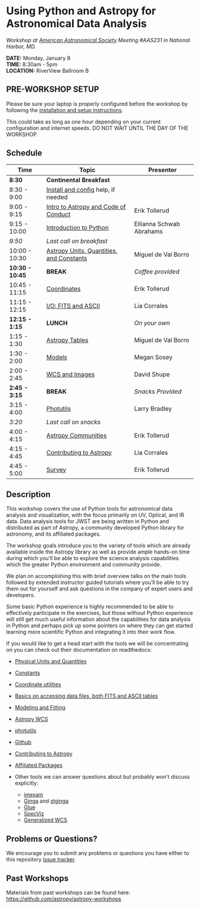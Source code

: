 Using Python and Astropy for Astronomical Data Analysis
================================================================
*Workshop at [American Astronomical Society](http://aas.org/) Meeting #AAS231 in National Harbor, MD.*

**DATE:** Monday, January 8  
**TIME:** 8:30am - 5pm  
**LOCATION:** RiverView Ballroom B

## PRE-WORKSHOP SETUP 
Please be sure your laptop is properly configured before the workshop by following the 
[installation and setup instructions](00-Install_and_Setup).

This could take as long as *one hour* depending on your current configuration and internet speeds.
DO NOT WAIT UNTIL THE DAY OF THE WORKSHOP.

## Schedule
| Time              | Topic    | Presenter |
|-------------------|----------|-----------|
|**8:30** | **Continental Breakfast** | |
|8:30 - 9:00    | [Install and config](00-Install_and_Setup) help, if needed  |  |
|9:00 - 9:15 | [Intro to Astropy and Code of Conduct](01-IntroCoC) | Erik Tollerud |
|9:15 - 10:00   | [Introduction to Python](02-PythonIntro) | Ellianna Schwab Abrahams |
|*9:50* | *Last call on breakfast* | |
|10:00 - 10:30  | [Astropy Units, Quantities, and Constants](03-UnitsQuantities) | Miguel de Val Borro |
|**10:30 - 10:45**  |  **BREAK** | *Coffee provided*  |
|10:45 - 11:15 | [Coordinates](04-Coordinates) | Erik Tollerud |
|11:15 - 12:15 | [I/O: FITS and ASCII](05-FITS) | Lia Corrales |
|**12:15 - 1:15**| **LUNCH** | *On your own* |
|1:15 - 1:30 | [Astropy Tables](06-Tables)| Miguel de Val Borro  |
|1:30 - 2:00 | [Models](07-Models) | Megan Sosey |
|2:00 - 2:45 | [WCS and Images](08-WCS) | David Shupe |
**2:45 - 3:15** | **BREAK** | *Snacks Provided* |
|3:15 - 4:00 | [Photutils](09-Photutils) | Larry Bradley|
|*3:20* | *Last call on snacks* | |
|4:00 - 4:15 | [Astropy Communities](10-WrapUp) | Erik Tollerud | 
|4:15 - 4:45 | [Contributing to Astropy](10-WrapUp) | Lia Corrales |
|4:45 - 5:00 | [Survey](10-WrapUp) | Erik Tollerud |


## Description
This workshop covers the use of Python tools for astronomical data analysis and visualization, with the focus primarily 
on UV, Optical, and IR data. Data analysis tools for JWST are being written in Python and distributed as part of Astropy, 
a community developed Python library for astronomy,  and its affiliated packages.

The workshop goals introduce you to the variety of tools which are already available inside the Astropy library as 
well as provide ample hands-on time during which you’ll be able to explore the science analysis capabilities which the 
greater Python environment and community provide.

We plan on accomplishing this with brief overview talks on the main tools followed by extended instructor guided tutorials 
where you’ll be able to try them out for yourself and ask questions in the company of expert users and developers.  

Some basic Python experience is highly recommended to be able to effectively participate in the exercises, 
but those without Python experience will still get much useful information about the capabilities for data analysis in 
Python and perhaps pick up some pointers on where they can get started learning more scientific Python and integrating 
it into their work flow.

If you would like to get a head start with the tools we will be concentrating on you can check out their documentation on readthedocs:

* [Physical Units and Quantities](http://docs.astropy.org/en/stable/units/index.html)
* [Constants](http://docs.astropy.org/en/stable/constants/index.html)
* [Coordinate utilities](http://docs.astropy.org/en/stable/coordinates/index.html)
* [Basics on accessing data files, both FITS and ASCII tables](http://docs.astropy.org/en/stable/io/unified.html)
* [Modeling and Fitting](http://docs.astropy.org/en/stable/modeling/index.html)
* [Astropy WCS](http://docs.astropy.org/en/stable/wcs/index.html)
* [photutils](http://photutils.readthedocs.io/)
* [Github](https://guides.github.com/activities/hello-world/)
* [Contributing to Astropy](http://docs.astropy.org/en/stable/development/workflow/development_workflow.html)
* [Affiliated Packages](http://www.astropy.org/affiliated/)

* Other tools we can answer questions about but probably won't discuss explicitly:
  * [imexam](http://imexam.readthedocs.io/)
  * [Ginga](http://ginga.readthedocs.io/) and [stginga](http://stginga.readthedocs.io/)
  * [Glue](http://glueviz.org/)
  * [SpecViz](http://specviz.readthedocs.io/en/latest/)
  * [Generalized WCS](http://gwcs.readthedocs.io/en/stable/)

## Problems or Questions?

We encourage you to submit any problems or questions you have either to this repository [issue tracker](https://github.com/astropy/astropy-workshop/issues).

## Past Workshops

Materials from past workshops can be found here:
https://github.com/astropy/astropy-workshops
